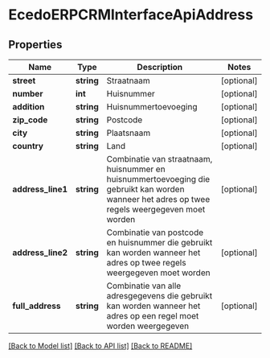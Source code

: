 # EcedoERPCRMInterfaceApiAddress

## Properties
Name | Type | Description | Notes
------------ | ------------- | ------------- | -------------
**street** | **string** | Straatnaam | [optional] 
**number** | **int** | Huisnummer | [optional] 
**addition** | **string** | Huisnummertoevoeging | [optional] 
**zip_code** | **string** | Postcode | [optional] 
**city** | **string** | Plaatsnaam | [optional] 
**country** | **string** | Land | [optional] 
**address_line1** | **string** | Combinatie van straatnaam, huisnummer en huisnummertoevoeging die gebruikt kan worden wanneer het adres op twee regels weergegeven moet worden | [optional] 
**address_line2** | **string** | Combinatie van postcode en huisnummer die gebruikt kan worden wanneer het adres op twee regels weergegeven moet worden | [optional] 
**full_address** | **string** | Combinatie van alle adresgegevens die gebruikt kan worden wanneer het adres op een regel moet worden weergegeven | [optional] 

[[Back to Model list]](../README.md#documentation-for-models) [[Back to API list]](../README.md#documentation-for-api-endpoints) [[Back to README]](../README.md)


